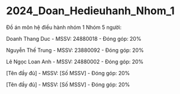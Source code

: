 # 2024_Doan_Hedieuhanh_Nhom_1
Đồ án môn hệ điều hành nhóm 1 
Nhóm 5 người: 

Doanh Thang Duc - MSSV: 24880018 - Đóng góp: 20%

Nguyễn Thế Trung - MSSV: 23880092 - Đóng góp: 20%

Lê Ngọc Loan Anh - MSSV: 24880002 - Đóng góp: 20%

[Tên đầy đủ] - MSSV: [Số MSSV] - Đóng góp: 20%

[Tên đầy đủ] - MSSV: [Số MSSV] - Đóng góp: 20%
